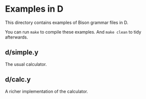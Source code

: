 # Examples in D

This directory contains examples of Bison grammar files in D.

You can run `make` to compile these examples.  And `make clean` to tidy
afterwards.

## d/simple.y
The usual calculator.

## d/calc.y
A richer implementation of the calculator.

<!---

Local Variables:
fill-column: 76
ispell-dictionary: "american"
End:

Copyright (C) 2018-2020 Free Software Foundation, Inc.

Permission is granted to copy, distribute and/or modify this document
under the terms of the GNU Free Documentation License, Version 1.3 or
any later version published by the Free Software Foundation; with no
Invariant Sections, with no Front-Cover Texts, and with no Back-Cover
Texts.  A copy of the license is included in the "GNU Free
Documentation License" file as part of this distribution.

# LocalWords:  mfcalc calc parsers yy
--->
